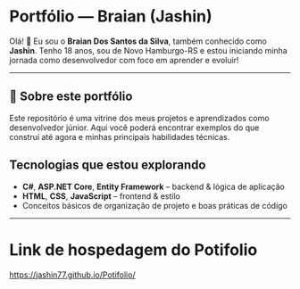 # Portfólio — Braian (Jashin)

Olá! 👋 Eu sou o **Braian Dos Santos da Silva**, também conhecido como **Jashin**. Tenho 18 anos, sou de Novo Hamburgo-RS e estou iniciando minha jornada como desenvolvedor com foco em aprender e evoluir!

---

## 💼 Sobre este portfólio

Este repositório é uma vitrine dos meus projetos e aprendizados como desenvolvedor júnior. Aqui você poderá encontrar exemplos do que construí até agora e minhas principais habilidades técnicas.

##  Tecnologias que estou explorando

- **C#**, **ASP.NET Core**, **Entity Framework** – backend & lógica de aplicação  
- **HTML**, **CSS**, **JavaScript** – frontend & estilo  
- Conceitos básicos de organização de projeto e boas práticas de código

---

# Link de hospedagem do Potifolio
https://jashin77.github.io/Potifolio/
